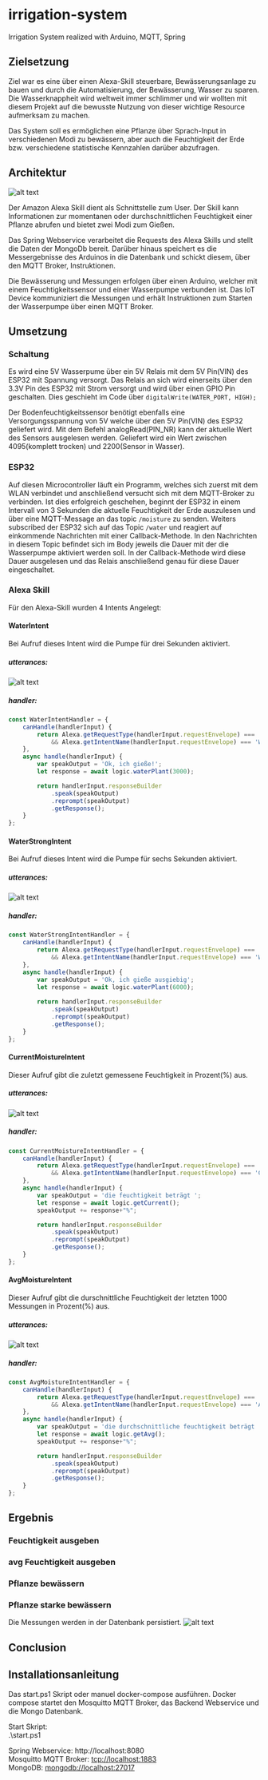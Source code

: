 # irrigation-system
Irrigation System realized with Arduino, MQTT, Spring

## Zielsetzung
Ziel war es eine über einen Alexa-Skill steuerbare, Bewässerungsanlage zu bauen und durch die Automatisierung, der Bewässerung, Wasser zu sparen.
Die Wasserknappheit wird weltweit immer schlimmer und wir wollten mit diesem Projekt auf die bewusste Nutzung von dieser wichtige Resource aufmerksam zu machen.

Das System soll es ermöglichen eine Pflanze über Sprach-Input in verschiedenen Modi zu bewässern, aber auch die Feuchtigkeit der Erde bzw. 
verschiedene statistische Kennzahlen darüber abzufragen. 
## Architektur
![alt text](/images/architecture.png)

Der Amazon Alexa Skill dient als Schnittstelle zum User. Der Skill kann Informationen zur momentanen oder durchschnittlichen Feuchtigkeit einer Pflanze abrufen und
bietet zwei Modi zum Gießen.

Das Spring Webservice verarbeitet die Requests des Alexa Skills und stellt die Daten der MongoDb bereit.
Darüber hinaus speichert es die Messergebnisse des Arduinos in die Datenbank und schickt diesem, über den MQTT Broker,
Instruktionen.

Die Bewässerung und Messungen erfolgen über einen Arduino, 
welcher mit einem Feuchtigkeitssensor und einer Wasserpumpe verbunden ist.
Das IoT Device kommuniziert die Messungen und 
erhält Instruktionen zum Starten der Wasserpumpe über einen MQTT Broker.

## Umsetzung

### Schaltung
Es wird eine 5V Wasserpume über ein 5V Relais mit dem 5V Pin(VIN) des ESP32 mit Spannung versorgt. Das Relais an sich wird einerseits über den 3.3V Pin des ESP32 mit Strom versorgt und wird über einen GPIO Pin geschalten. Dies geschieht im Code über ```digitalWrite(WATER_PORT, HIGH);```

Der Bodenfeuchtigkeitssensor benötigt ebenfalls eine Versorgungsspannung von 5V welche über den 5V Pin(VIN) des ESP32 geliefert wird. Mit dem Befehl analogRead(PIN_NR) kann der aktuelle Wert des Sensors ausgelesen werden. Geliefert wird ein Wert zwischen 4095(komplett trocken) und 2200(Sensor in Wasser).

### ESP32
Auf diesen Microcontroller läuft ein Programm, welches sich zuerst mit dem WLAN verbindet und anschließend versucht sich mit dem MQTT-Broker zu verbinden. Ist dies erfolgreich geschehen, beginnt der ESP32 in einem Intervall von 3 Sekunden die aktuelle Feuchtigkeit der Erde auszulesen und über eine MQTT-Message an das topic ```/moisture``` zu senden. Weiters subscribed der ESP32 sich auf das Topic ```/water``` und reagiert auf einkommende Nachrichten mit einer Callback-Methode. In den Nachrichten in diesem Topic befindet sich im Body jeweils die Dauer mit der die Wasserpumpe aktiviert werden soll. In der Callback-Methode wird diese Dauer ausgelesen und das Relais anschließend genau für diese Dauer eingeschaltet.

### Alexa Skill
Für den Alexa-Skill wurden 4 Intents Angelegt:

#### WaterIntent
Bei Aufruf dieses Intent wird die Pumpe für drei Sekunden aktiviert.

##### utterances:
![alt text](/images/waterIntent.png)

##### handler:
```js
const WaterIntentHandler = {
    canHandle(handlerInput) {
        return Alexa.getRequestType(handlerInput.requestEnvelope) === 'IntentRequest'
            && Alexa.getIntentName(handlerInput.requestEnvelope) === 'WaterIntent';
    },
    async handle(handlerInput) {
        var speakOutput = 'Ok, ich gieße!';
        let response = await logic.waterPlant(3000);

        return handlerInput.responseBuilder
            .speak(speakOutput)
            .reprompt(speakOutput)
            .getResponse();
    }
};
```


#### WaterStrongIntent
Bei Aufruf dieses Intent wird die Pumpe für sechs Sekunden aktiviert.


##### utterances:
![alt text](/images/waterStrongIntent.png)

##### handler:
```js
const WaterStrongIntentHandler = {
    canHandle(handlerInput) {
        return Alexa.getRequestType(handlerInput.requestEnvelope) === 'IntentRequest'
            && Alexa.getIntentName(handlerInput.requestEnvelope) === 'WaterStrongIntent';
    },
    async handle(handlerInput) {
        var speakOutput = 'Ok, ich gieße ausgiebig';
        let response = await logic.waterPlant(6000);
         
        return handlerInput.responseBuilder
            .speak(speakOutput)
            .reprompt(speakOutput)
            .getResponse();
    }
};
```


#### CurrentMoistureIntent
Dieser Aufruf gibt die zuletzt gemessene Feuchtigkeit in Prozent(%) aus.


##### utterances:
![alt text](/images/currentMoistureIntent.png)

##### handler:
```js
const CurrentMoistureIntentHandler = {
    canHandle(handlerInput) {
        return Alexa.getRequestType(handlerInput.requestEnvelope) === 'IntentRequest'
            && Alexa.getIntentName(handlerInput.requestEnvelope) === 'CurrentMoistureIntent';
    },
    async handle(handlerInput) {
        var speakOutput = 'die feuchtigkeit beträgt ';
        let response = await logic.getCurrent();
        speakOutput += response+"%";

        return handlerInput.responseBuilder
            .speak(speakOutput)
            .reprompt(speakOutput)
            .getResponse();
    }
};
```


#### AvgMoistureIntent
Dieser Aufruf gibt die durschnittliche Feuchtigkeit der letzten 1000 Messungen in Prozent(%) aus.


##### utterances:
![alt text](/images/avgMoistureIntent.png)

##### handler:
```js
const AvgMoistureIntentHandler = {
    canHandle(handlerInput) {
        return Alexa.getRequestType(handlerInput.requestEnvelope) === 'IntentRequest'
            && Alexa.getIntentName(handlerInput.requestEnvelope) === 'AvgMoistureIntent';
    },
    async handle(handlerInput) {
        var speakOutput = 'die durchschnittliche feuchtigkeit beträgt ';
        let response = await logic.getAvg();
        speakOutput += response+"%";

        return handlerInput.responseBuilder
            .speak(speakOutput)
            .reprompt(speakOutput)
            .getResponse();
    }
};
```



## Ergebnis

### Feuchtigkeit ausgeben
### avg Feuchtigkeit ausgeben
### Pflanze bewässern
### Pflanze starke bewässern

Die Messungen werden in der Datenbank persistiert.
![alt text](/images/dbentries.png)

## Conclusion

## Installationsanleitung
Das start.ps1 Skript oder manuel docker-compose ausführen.
Docker compose startet den Mosquitto MQTT Broker, das Backend Webservice und die Mongo Datenbank.

Start Skript:
<br>
.\start.ps1

Spring Webservice: http://localhost:8080 <br>
Mosquitto MQTT Broker: [tcp://localhost:1883](tcp://localhost:1883)<br>
MongoDB: [mongodb://localhost:27017](mongodb://localhost:27017) <br>
